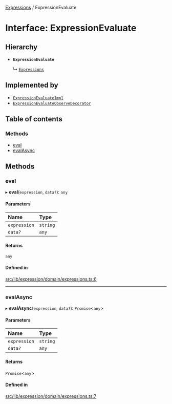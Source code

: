 [Expressions](../README.md) / ExpressionEvaluate

# Interface: ExpressionEvaluate

## Hierarchy

- **`ExpressionEvaluate`**

  ↳ [`Expressions`](Expressions.md)

## Implemented by

- [`ExpressionEvaluateImpl`](../classes/ExpressionEvaluateImpl.md)
- [`ExpressionEvaluateObserveDecorator`](../classes/ExpressionEvaluateObserveDecorator.md)

## Table of contents

### Methods

- [eval](ExpressionEvaluate.md#eval)
- [evalAsync](ExpressionEvaluate.md#evalasync)

## Methods

### eval

▸ **eval**(`expression`, `data?`): `any`

#### Parameters

| Name | Type |
| :------ | :------ |
| `expression` | `string` |
| `data?` | `any` |

#### Returns

`any`

#### Defined in

[src/lib/expression/domain/expressions.ts:6](https://github.com/FlavioLionelRita/3xpr/blob/370020b/src/lib/expression/domain/expressions.ts#L6)

___

### evalAsync

▸ **evalAsync**(`expression`, `data?`): `Promise`\<`any`\>

#### Parameters

| Name | Type |
| :------ | :------ |
| `expression` | `string` |
| `data?` | `any` |

#### Returns

`Promise`\<`any`\>

#### Defined in

[src/lib/expression/domain/expressions.ts:7](https://github.com/FlavioLionelRita/3xpr/blob/370020b/src/lib/expression/domain/expressions.ts#L7)
